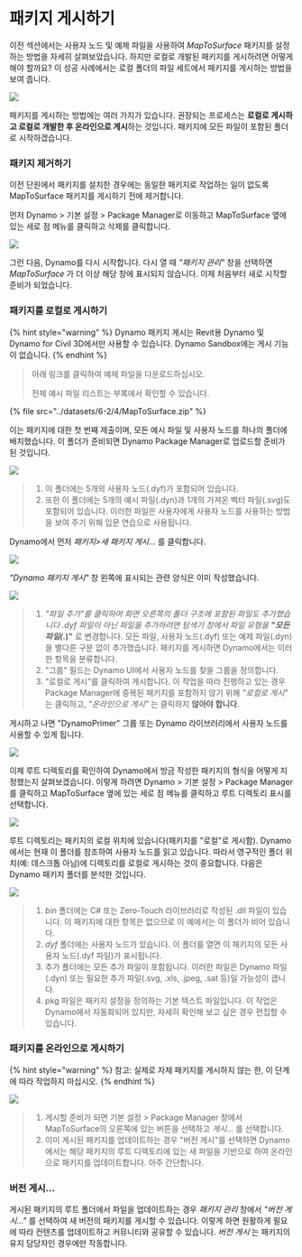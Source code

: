 # 패키지 게시하기

이전 섹션에서는 사용자 노드 및 예제 파일을 사용하여 _MapToSurface_ 패키지를 설정하는 방법을 자세히 살펴보았습니다. 하지만 로컬로 개발된 패키지를 게시하려면 어떻게 해야 할까요? 이 성공 사례에서는 로컬 폴더의 파일 세트에서 패키지를 게시하는 방법을 보여 줍니다.

![](<../images/6-2/3/develop package - custom nodes 01 (1) (1).jpg>)

패키지를 게시하는 방법에는 여러 가지가 있습니다. 권장되는 프로세스는 **로컬로 게시하고 로컬로 개발한 후 온라인으로 게시**하는 것입니다. 패키지에 모든 파일이 포함된 폴더로 시작하겠습니다.

### 패키지 제거하기

이전 단원에서 패키지를 설치한 경우에는 동일한 패키지로 작업하는 일이 없도록 MapToSurface 패키지를 게시하기 전에 제거합니다.

먼저 Dynamo > 기본 설정 > Package Manager로 이동하고 MapToSurface 옆에 있는 세로 점 메뉴를 클릭하고 삭제를 클릭합니다.

![](../images/6-2/4/publishapackage-deletepackage.jpg)

그런 다음, Dynamo를 다시 시작합니다. 다시 열 때 _"패키지 관리"_ 창을 선택하면 _MapToSurface_ 가 더 이상 해당 창에 표시되지 않습니다. 이제 처음부터 새로 시작할 준비가 되었습니다.

### 패키지를 로컬로 게시하기

{% hint style="warning" %}
 Dynamo 패키지 게시는 Revit용 Dynamo 및 Dynamo for Civil 3D에서만 사용할 수 있습니다. Dynamo Sandbox에는 게시 기능이 없습니다. 
{% endhint %}

> 아래 링크를 클릭하여 예제 파일을 다운로드하십시오.
>
> 전체 예시 파일 리스트는 부록에서 확인할 수 있습니다.

{% file src="../datasets/6-2/4/MapToSurface.zip" %}

이는 패키지에 대한 첫 번째 제출이며, 모든 예시 파일 및 사용자 노드를 하나의 폴더에 배치했습니다. 이 폴더가 준비되면 Dynamo Package Manager로 업로드할 준비가 된 것입니다.

![](../images/6-2/4/publishapackage-publishlocally01.jpg)

> 1. 이 폴더에는 5개의 사용자 노드(.dyf)가 포함되어 있습니다.
> 2. 또한 이 폴더에는 5개의 예시 파일(.dyn)과 1개의 가져온 벡터 파일(.svg)도 포함되어 있습니다. 이러한 파일은 사용자에게 사용자 노드를 사용하는 방법을 보여 주기 위해 입문 연습으로 사용됩니다.

Dynamo에서 먼저 _패키지>새 패키지 게시..._ 를 클릭합니다.

![](../images/6-2/4/publishapackage-publishlocally02.jpg)

_"Dynamo 패키지 게시"_ 창 왼쪽에 표시되는 관련 양식은 이미 작성했습니다.

![](../images/6-2/4/publishapackage-publishlocally03.jpg)

> 1. _"파일 추가"_를 클릭하여 화면 오른쪽의 폴더 구조에 포함된 파일도 추가했습니다 .dyf 파일이 아닌 파일을 추가하려면 탐색기 창에서 파일 유형을 **"모든 파일(**_**.**_**)"**  로 변경합니다. 모든 파일, 사용자 노드(.dyf) 또는 예제 파일(.dyn)을 별다른 구분 없이 추가했습니다. 패키지를 게시하면 Dynamo에서는 이러한 항목을 분류합니다.
> 2. "그룹" 필드는 Dynamo UI에서 사용자 노드를 찾을 그룹을 정의합니다.
> 3. "로컬로 게시"를 클릭하여 게시합니다. 이 작업을 따라 진행하고 있는 경우 Package Manager에 중복된 패키지를 포함하지 않기 위해 _"로컬로 게시"_ 는 클릭하고, _"온라인으로 게시"_ 는 클릭하지 **않아야 합니다**.

게시하고 나면 "DynamoPrimer" 그룹 또는 Dynamo 라이브러리에서 사용자 노드를 사용할 수 있게 됩니다.

![](<../images/6-2/3/develop package - install package 02 (1) (1).jpg>)

이제 루트 디렉토리를 확인하여 Dynamo에서 방금 작성한 패키지의 형식을 어떻게 지정했는지 살펴보겠습니다. 이렇게 하려면 Dynamo > 기본 설정 > Package Manager를 클릭하고 MapToSurface 옆에 있는 세로 점 메뉴를 클릭하고 루트 디렉토리 표시를 선택합니다.

![](../images/6-2/4/publishapackage-publishlocally05.jpg)

루트 디렉토리는 패키지의 로컬 위치에 있습니다(패키지를 "로컬"로 게시함). Dynamo에서는 현재 이 폴더를 참조하여 사용자 노드를 읽고 있습니다. 따라서 영구적인 폴더 위치(예: 데스크톱 아님)에 디렉토리를 로컬로 게시하는 것이 중요합니다. 다음은 Dynamo 패키지 폴더를 분석한 것입니다.

![](../images/6-2/4/publishapackage-publishlocally06.jpg)

> 1. _bin_ 폴더에는 C# 또는 Zero-Touch 라이브러리로 작성된 .dll 파일이 있습니다. 이 패키지에 대한 항목은 없으므로 이 예에서는 이 폴더가 비어 있습니다.
> 2. _dyf_ 폴더에는 사용자 노드가 있습니다. 이 폴더를 열면 이 패키지의 모든 사용자 노드(.dyf 파일)가 표시됩니다.
> 3. 추가 폴더에는 모든 추가 파일이 포함됩니다. 이러한 파일은 Dynamo 파일(.dyn) 또는 필요한 추가 파일(.svg, .xls, .jpeg, .sat 등)일 가능성이 큽니다.
> 4. pkg 파일은 패키지 설정을 정의하는 기본 텍스트 파일입니다. 이 작업은 Dynamo에서 자동화되어 있지만, 자세히 확인해 보고 싶은 경우 편집할 수 있습니다.

### 패키지를 온라인으로 게시하기

{% hint style="warning" %}
 참고: 실제로 자체 패키지를 게시하지 않는 한, 이 단계에 따라 작업하지 마십시오. 
{% endhint %}

![](../images/6-2/4/publishapackage-publishonline01.jpg)

> 1. 게시할 준비가 되면 기본 설정 > Package Manager 창에서 MapToSurface의 오른쪽에 있는 버튼을 선택하고 _게시..._ 를 선택합니다.
> 2. 이미 게시된 패키지를 업데이트하는 경우 "버전 게시"를 선택하면 Dynamo에서는 해당 패키지의 루트 디렉토리에 있는 새 파일을 기반으로 하여 온라인으로 패키지를 업데이트합니다. 아주 간단합니다.

### 버전 게시...

게시된 패키지의 루트 폴더에서 파일을 업데이트하는 경우 _패키지 관리_ 창에서 _"버전 게시..."_ 를 선택하여 새 버전의 패키지를 게시할 수 있습니다. 이렇게 하면 원활하게 필요에 따라 컨텐츠를 업데이트하고 커뮤니티와 공유할 수 있습니다. _버전 게시_ 는 패키지의 유지 담당자인 경우에만 작동합니다.
